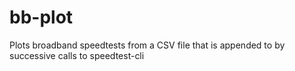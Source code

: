 # bb-plot

Plots broadband speedtests from a CSV file that is appended to by successive calls to speedtest-cli

